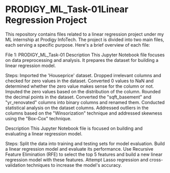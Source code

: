 # PRODIGY_ML_Task-01Linear Regression Project
This repository contains files related to a linear regression project under my ML internship at Prodigy InfoTech. The project is divided into two main files, each serving a specific purpose. Here's a brief overview of each file:

File 1: PRODIGY_ML_Task-01
Description
This Jupyter Notebook file focuses on data preprocessing and analysis. It prepares the dataset for building a linear regression model.

Steps:
Imported the 'Houseprice' dataset.
Dropped irrelevant columns and checked for zero values in the dataset. Converted 0 values to NaN and determined whether the zero value makes sense for the column or not.
Imputed the zero values based on the distribution of the column.
Rounded the decimal points in the dataset.
Converted the "sqft_basement" and "yr_renovated" columns into binary columns and renamed them.
Conducted statistical analysis on the dataset columns.
Addressed outliers in the columns based on the "Winsorization" technique and addressed skewness using the "Box-Cox" technique.


Description
This Jupyter Notebook file is focused on building and evaluating a linear regression model.

Steps:
Split the data into training and testing sets for model evaluation.
Build a linear regression model and evaluate its performance.
Use Recursive Feature Elimination (RFE) to select the top 5 features and build a new linear regression model with these features.
Attempt Lasso regression and cross-validation techniques to increase the model's accuracy.
